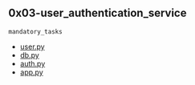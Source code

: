 ## 0x03-user_authentication_service

`mandatory_tasks`

* [user.py]()
* [db.py]()
* [auth.py]()
* [app.py]()

